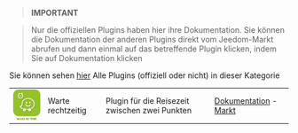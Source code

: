 
>**IMPORTANT**

>Nur die offiziellen Plugins haben hier ihre Dokumentation. Sie können die Dokumentation der anderen Plugins direkt vom Jeedom-Markt abrufen und dann einmal auf das betreffende Plugin klicken, indem Sie auf Dokumentation klicken


Sie können sehen [hier](https://market.jeedom.com/index.php?v=d&p=market&type=plugin&categorie=travel) Alle Plugins (offiziell oder nicht) in dieser Kategorie

| | | | |
|--- | --- | --- | ---|
|<img src="wazeintime/wazeintime_icon.png" width="100" />|Warte rechtzeitig|Plugin für die Reisezeit zwischen zwei Punkten|[Dokumentation](wazeintime/index.md) - [Markt](https://market.jeedom.com/index.php?v=d&p=market_display&id=1820)|
